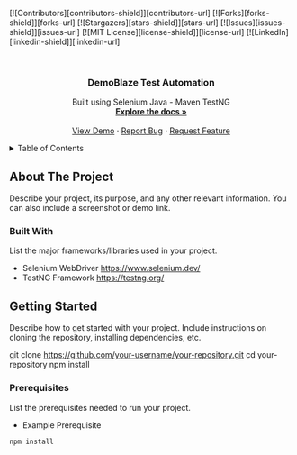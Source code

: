 <!-- PROJECT SHIELDS -->
[![Contributors][contributors-shield]][contributors-url]
[![Forks][forks-shield]][forks-url]
[![Stargazers][stars-shield]][stars-url]
[![Issues][issues-shield]][issues-url]
[![MIT License][license-shield]][license-url]
[![LinkedIn][linkedin-shield]][linkedin-url]

<!-- PROJECT LOGO -->
<br />
<div align="center">
  <h3 align="center">DemoBlaze Test Automation</h3>
  <p align="center">
    Built using Selenium Java - Maven TestNG
    <br />
    <a href="https://github.com/your-username/your-repository"><strong>Explore the docs »</strong></a>
    <br />
    <br />
    <a href="https://github.com/your-username/your-repository">View Demo</a>
    ·
    <a href="https://github.com/your-username/your-repository/issues">Report Bug</a>
    ·
    <a href="https://github.com/your-username/your-repository/issues">Request Feature</a>
  </p>
</div>

<!-- TABLE OF CONTENTS -->
<details>
  <summary>Table of Contents</summary>
  <ol>
    <li><a href="#about-the-project">About The Project</a></li>
    <li><a href="#prerequisites">Prerequisites</a></li>
    <li><a href="#getting-started">Getting Started</a></li>
    <li><a href="#running-the-tests">Running the Tests</a></li>
    <li><a href="#project-structure">Project Structure</a></li>
    <li><a href="#dependencies">Dependencies</a></li>
    <li><a href="#reports">Reports</a></li>
    <li><a href="#contributing">Contributing</a></li>
    <li><a href="#license">License</a></li>
  </ol>
</details>

<!-- ABOUT THE PROJECT -->
## About The Project

Describe your project, its purpose, and any other relevant information. You can also include a screenshot or demo link.

### Built With

List the major frameworks/libraries used in your project.

- Selenium WebDriver https://www.selenium.dev/
- TestNG Framework https://testng.org/

<!-- GETTING STARTED -->
## Getting Started

Describe how to get started with your project. Include instructions on cloning the repository, installing dependencies, etc.

git clone https://github.com/your-username/your-repository.git
cd your-repository
npm install


### Prerequisites

List the prerequisites needed to run your project.

- Example Prerequisite

```bash
npm install
